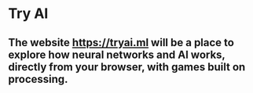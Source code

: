 # Try AI
## The website https://tryai.ml will be a place to explore how neural networks and AI works, directly from your browser, with games built on processing. 
